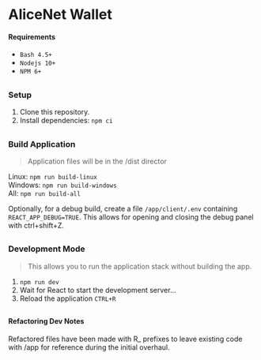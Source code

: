 # AliceNet Wallet

#### Requirements

-   `Bash 4.5+`
-   `Nodejs 10+`
-   `NPM 6+`

##

### Setup

1. Clone this repository.
2. Install dependencies: `npm ci`

##

### Build Application

> Application files will be in the /dist director

Linux: `npm run build-linux`  
Windows: `npm run build-windows`  
All: `npm run build-all`

Optionally, for a debug build, create a file `/app/client/.env` containing `REACT_APP_DEBUG=TRUE`. This allows for opening and closing the debug panel with ctrl+shift+Z.

##

### Development Mode

> This allows you to run the application stack without building the app.

1. `npm run dev`
2. Wait for React to start the development server...
3. Reload the application `CTRL+R`

##

#### Refactoring Dev Notes

Refactored files have been made with R\_ prefixes to leave existing code with /app for reference during the initial overhaul.
